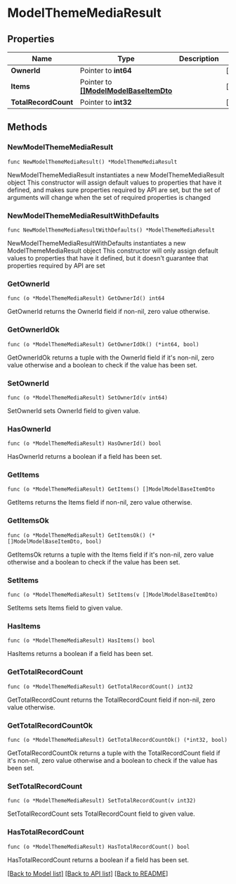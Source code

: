 # ModelThemeMediaResult

## Properties

Name | Type | Description | Notes
------------ | ------------- | ------------- | -------------
**OwnerId** | Pointer to **int64** |  | [optional] 
**Items** | Pointer to [**[]ModelModelBaseItemDto**](ModelModelBaseItemDto.md) |  | [optional] 
**TotalRecordCount** | Pointer to **int32** |  | [optional] 

## Methods

### NewModelThemeMediaResult

`func NewModelThemeMediaResult() *ModelThemeMediaResult`

NewModelThemeMediaResult instantiates a new ModelThemeMediaResult object
This constructor will assign default values to properties that have it defined,
and makes sure properties required by API are set, but the set of arguments
will change when the set of required properties is changed

### NewModelThemeMediaResultWithDefaults

`func NewModelThemeMediaResultWithDefaults() *ModelThemeMediaResult`

NewModelThemeMediaResultWithDefaults instantiates a new ModelThemeMediaResult object
This constructor will only assign default values to properties that have it defined,
but it doesn't guarantee that properties required by API are set

### GetOwnerId

`func (o *ModelThemeMediaResult) GetOwnerId() int64`

GetOwnerId returns the OwnerId field if non-nil, zero value otherwise.

### GetOwnerIdOk

`func (o *ModelThemeMediaResult) GetOwnerIdOk() (*int64, bool)`

GetOwnerIdOk returns a tuple with the OwnerId field if it's non-nil, zero value otherwise
and a boolean to check if the value has been set.

### SetOwnerId

`func (o *ModelThemeMediaResult) SetOwnerId(v int64)`

SetOwnerId sets OwnerId field to given value.

### HasOwnerId

`func (o *ModelThemeMediaResult) HasOwnerId() bool`

HasOwnerId returns a boolean if a field has been set.

### GetItems

`func (o *ModelThemeMediaResult) GetItems() []ModelModelBaseItemDto`

GetItems returns the Items field if non-nil, zero value otherwise.

### GetItemsOk

`func (o *ModelThemeMediaResult) GetItemsOk() (*[]ModelModelBaseItemDto, bool)`

GetItemsOk returns a tuple with the Items field if it's non-nil, zero value otherwise
and a boolean to check if the value has been set.

### SetItems

`func (o *ModelThemeMediaResult) SetItems(v []ModelModelBaseItemDto)`

SetItems sets Items field to given value.

### HasItems

`func (o *ModelThemeMediaResult) HasItems() bool`

HasItems returns a boolean if a field has been set.

### GetTotalRecordCount

`func (o *ModelThemeMediaResult) GetTotalRecordCount() int32`

GetTotalRecordCount returns the TotalRecordCount field if non-nil, zero value otherwise.

### GetTotalRecordCountOk

`func (o *ModelThemeMediaResult) GetTotalRecordCountOk() (*int32, bool)`

GetTotalRecordCountOk returns a tuple with the TotalRecordCount field if it's non-nil, zero value otherwise
and a boolean to check if the value has been set.

### SetTotalRecordCount

`func (o *ModelThemeMediaResult) SetTotalRecordCount(v int32)`

SetTotalRecordCount sets TotalRecordCount field to given value.

### HasTotalRecordCount

`func (o *ModelThemeMediaResult) HasTotalRecordCount() bool`

HasTotalRecordCount returns a boolean if a field has been set.


[[Back to Model list]](../README.md#documentation-for-models) [[Back to API list]](../README.md#documentation-for-api-endpoints) [[Back to README]](../README.md)


